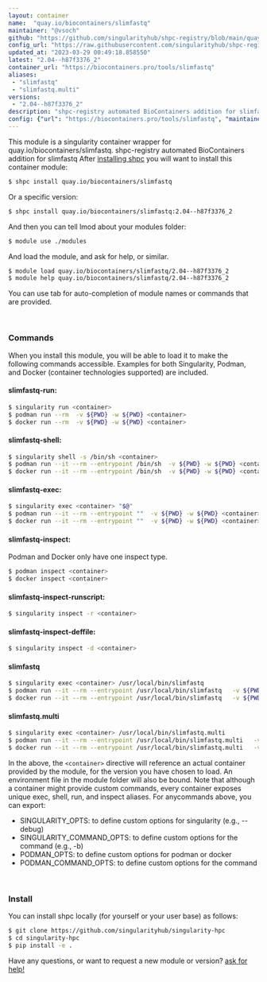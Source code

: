 ```yaml
---
layout: container
name:  "quay.io/biocontainers/slimfastq"
maintainer: "@vsoch"
github: "https://github.com/singularityhub/shpc-registry/blob/main/quay.io/biocontainers/slimfastq/container.yaml"
config_url: "https://raw.githubusercontent.com/singularityhub/shpc-registry/main/quay.io/biocontainers/slimfastq/container.yaml"
updated_at: "2023-03-29 00:49:18.858550"
latest: "2.04--h87f3376_2"
container_url: "https://biocontainers.pro/tools/slimfastq"
aliases:
 - "slimfastq"
 - "slimfastq.multi"
versions:
 - "2.04--h87f3376_2"
description: "shpc-registry automated BioContainers addition for slimfastq"
config: {"url": "https://biocontainers.pro/tools/slimfastq", "maintainer": "@vsoch", "description": "shpc-registry automated BioContainers addition for slimfastq", "latest": {"2.04--h87f3376_2": "sha256:6948357675511a0e48eb20262b37bb3a230843833734de09f183c85563302aef"}, "tags": {"2.04--h87f3376_2": "sha256:6948357675511a0e48eb20262b37bb3a230843833734de09f183c85563302aef"}, "docker": "quay.io/biocontainers/slimfastq", "aliases": {"slimfastq": "/usr/local/bin/slimfastq", "slimfastq.multi": "/usr/local/bin/slimfastq.multi"}}
---
```


This module is a singularity container wrapper for quay.io/biocontainers/slimfastq.
shpc-registry automated BioContainers addition for slimfastq
After [installing shpc](#install) you will want to install this container module:


```bash
$ shpc install quay.io/biocontainers/slimfastq
```

Or a specific version:

```bash
$ shpc install quay.io/biocontainers/slimfastq:2.04--h87f3376_2
```

And then you can tell lmod about your modules folder:

```bash
$ module use ./modules
```

And load the module, and ask for help, or similar.

```bash
$ module load quay.io/biocontainers/slimfastq/2.04--h87f3376_2
$ module help quay.io/biocontainers/slimfastq/2.04--h87f3376_2
```

You can use tab for auto-completion of module names or commands that are provided.

<br>

### Commands

When you install this module, you will be able to load it to make the following commands accessible.
Examples for both Singularity, Podman, and Docker (container technologies supported) are included.

#### slimfastq-run:

```bash
$ singularity run <container>
$ podman run --rm  -v ${PWD} -w ${PWD} <container>
$ docker run --rm  -v ${PWD} -w ${PWD} <container>
```

#### slimfastq-shell:

```bash
$ singularity shell -s /bin/sh <container>
$ podman run --it --rm --entrypoint /bin/sh  -v ${PWD} -w ${PWD} <container>
$ docker run --it --rm --entrypoint /bin/sh  -v ${PWD} -w ${PWD} <container>
```

#### slimfastq-exec:

```bash
$ singularity exec <container> "$@"
$ podman run --it --rm --entrypoint ""  -v ${PWD} -w ${PWD} <container> "$@"
$ docker run --it --rm --entrypoint ""  -v ${PWD} -w ${PWD} <container> "$@"
```

#### slimfastq-inspect:

Podman and Docker only have one inspect type.

```bash
$ podman inspect <container>
$ docker inspect <container>
```

#### slimfastq-inspect-runscript:

```bash
$ singularity inspect -r <container>
```

#### slimfastq-inspect-deffile:

```bash
$ singularity inspect -d <container>
```


#### slimfastq

```bash
$ singularity exec <container> /usr/local/bin/slimfastq
$ podman run --it --rm --entrypoint /usr/local/bin/slimfastq   -v ${PWD} -w ${PWD} <container> -c " $@"
$ docker run --it --rm --entrypoint /usr/local/bin/slimfastq   -v ${PWD} -w ${PWD} <container> -c " $@"
```


#### slimfastq.multi

```bash
$ singularity exec <container> /usr/local/bin/slimfastq.multi
$ podman run --it --rm --entrypoint /usr/local/bin/slimfastq.multi   -v ${PWD} -w ${PWD} <container> -c " $@"
$ docker run --it --rm --entrypoint /usr/local/bin/slimfastq.multi   -v ${PWD} -w ${PWD} <container> -c " $@"
```



In the above, the `<container>` directive will reference an actual container provided
by the module, for the version you have chosen to load. An environment file in the
module folder will also be bound. Note that although a container
might provide custom commands, every container exposes unique exec, shell, run, and
inspect aliases. For anycommands above, you can export:

 - SINGULARITY_OPTS: to define custom options for singularity (e.g., --debug)
 - SINGULARITY_COMMAND_OPTS: to define custom options for the command (e.g., -b)
 - PODMAN_OPTS: to define custom options for podman or docker
 - PODMAN_COMMAND_OPTS: to define custom options for the command

<br>

### Install

You can install shpc locally (for yourself or your user base) as follows:

```bash
$ git clone https://github.com/singularityhub/singularity-hpc
$ cd singularity-hpc
$ pip install -e .
```

Have any questions, or want to request a new module or version? [ask for help!](https://github.com/singularityhub/singularity-hpc/issues)